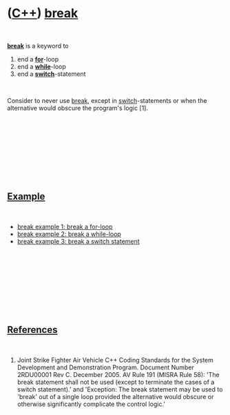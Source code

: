 
 

 

 

 

 

([C++](Cpp.md)) [break](CppBreak.md)
======================================

 

**[break](CppBreak.md)** is a keyword to

1.  end a **[for](CppFor.md)**-loop
2.  end a **[while](CppWhile.md)**-loop
3.  end a **[switch](CppSwitch.md)**-statement

 

Consider to never use [break](CppBreak.md), except in
[switch](CppSwitch.md)-statements or when the alternative would obscure
the program's logic \[1\].

 

 

 

 

 

[Example](CppExample.md)
-------------------------

 

-   [break example 1: break a for-loop](CppBreakExample1.md)
-   [break example 2: break a while-loop](CppBreakExample2.md)
-   [break example 3: break a switch statement](CppBreakExample3.md)

 

 

 

 

 

[References](CppReferences.md)
-------------------------------

 

1.  Joint Strike Fighter Air Vehicle C++ Coding Standards for the System
    Development and Demonstration Program. Document Number 2RDU00001
    Rev C. December 2005. AV Rule 191 (MISRA Rule 58): 'The break
    statement shall not be used (except to terminate the cases of a
    switch statement).' and 'Exception: The break statement may be used
    to 'break' out of a single loop provided the alternative would
    obscure or otherwise significantly complicate the control logic.'

 

 

 

 

 

 

